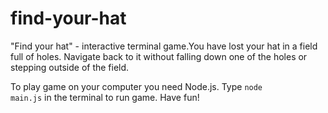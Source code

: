 # find-your-hat

"Find your hat" - interactive terminal game.You have lost your hat in a field full of holes. Navigate back to it without falling down one of the holes or stepping outside of the field.

To play game on your computer you need Node.js.
Type <code>node main.js</code> in the terminal to run game. Have fun!
